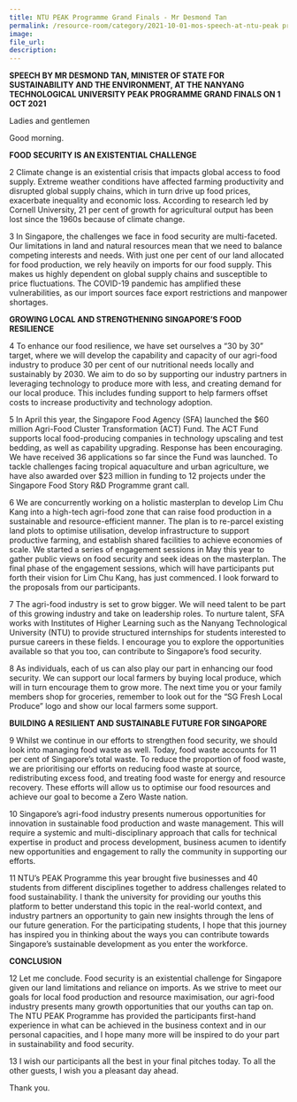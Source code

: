 ```yaml
---  
title: NTU PEAK Programme Grand Finals - Mr Desmond Tan
permalink: /resource-room/category/2021-10-01-mos-speech-at-ntu-peak programme
image:  
file_url:  
description:  
---  
```


**SPEECH BY MR DESMOND TAN, MINISTER OF STATE FOR SUSTAINABILITY AND THE ENVIRONMENT, AT THE NANYANG TECHNOLOGICAL UNIVERSITY PEAK PROGRAMME GRAND FINALS ON 1 OCT 2021**

Ladies and gentlemen

Good morning. 

**FOOD SECURITY IS AN EXISTENTIAL CHALLENGE**

2	Climate change is an existential crisis that impacts global access to food supply. Extreme weather conditions have affected farming productivity and disrupted global supply chains, which in turn drive up food prices, exacerbate inequality and economic loss. According to research led by Cornell University, 21 per cent of growth for agricultural output has been lost since the 1960s because of climate change. 

3	In Singapore, the challenges we face in food security are multi-faceted. Our limitations in land and natural resources mean that we need to balance competing interests and needs. With just one per cent of our land allocated for food production, we rely heavily on imports for our food supply. This makes us highly dependent on global supply chains and susceptible to price fluctuations. The COVID-19 pandemic has amplified these vulnerabilities, as our import sources face export restrictions and manpower shortages. 

**GROWING LOCAL AND STRENGTHENING SINGAPORE’S FOOD RESILIENCE**

4	To enhance our food resilience, we have set ourselves a “30 by 30” target, where we will develop the capability and capacity of our agri-food industry to produce 30 per cent of our nutritional needs locally and sustainably by 2030. We aim to do so by supporting our industry partners in leveraging technology to produce more with less, and creating demand for our local produce. This includes funding support to help farmers offset costs to increase productivity and technology adoption. 

5	In April this year, the Singapore Food Agency (SFA) launched the $60 million Agri-Food Cluster Transformation (ACT) Fund. The ACT Fund supports local food-producing companies in technology upscaling and test bedding, as well as capability upgrading. Response has been encouraging. We have received 36 applications so far since the Fund was launched. To tackle challenges facing tropical aquaculture and urban agriculture, we have also awarded over $23 million in funding to 12 projects under the Singapore Food Story R&D Programme grant call.

6	We are concurrently working on a holistic masterplan to develop Lim Chu Kang into a high-tech agri-food zone that can raise food production in a sustainable and resource-efficient manner. The plan is to re-parcel existing land plots to optimise utilisation, develop infrastructure to support productive farming, and establish shared facilities to achieve economies of scale. We started a series of engagement sessions in May this year to gather public views on food security and seek ideas on the masterplan. The final phase of the engagement sessions, which will have participants put forth their vision for Lim Chu Kang, has just commenced. I look forward to the proposals from our participants.

7	The agri-food industry is set to grow bigger. We will need talent to be part of this growing industry and take on leadership roles. To nurture talent, SFA works with Institutes of Higher Learning such as the Nanyang Technological University (NTU) to provide structured internships for students interested to pursue careers in these fields. I encourage you to explore the opportunities available so that you too, can contribute to Singapore’s food security. 

8	As individuals, each of us can also play our part in enhancing our food security. We can support our local farmers by buying local produce, which will in turn encourage them to grow more. The next time you or your family members shop for groceries, remember to look out for the “SG Fresh Local Produce” logo and show our local farmers some support.

**BUILDING A RESILIENT AND SUSTAINABLE FUTURE FOR SINGAPORE**

9	Whilst we continue in our efforts to strengthen food security, we should look into managing food waste as well. Today, food waste accounts for 11 per cent of Singapore’s total waste. To reduce the proportion of food waste, we are prioritising our efforts on reducing food waste at source, redistributing excess food, and treating food waste for energy and resource recovery. These efforts will allow us to optimise our food resources and achieve our goal to become a Zero Waste nation.  

10	Singapore’s agri-food industry presents numerous opportunities for innovation in sustainable food production and waste management. This will require a systemic and multi-disciplinary approach that calls for technical expertise in product and process development, business acumen to identify new opportunities and engagement to rally the community in supporting our efforts. 

11	NTU’s PEAK Programme this year brought five businesses and 40 students from different disciplines together to address challenges related to food sustainability. I thank the university for providing our youths this platform to better understand this topic in the real-world context, and industry partners an opportunity to gain new insights through the lens of our future generation. For the participating students, I hope that this journey has inspired you in thinking about the ways you can contribute towards Singapore’s sustainable development as you enter the workforce.

**CONCLUSION**

12	Let me conclude. Food security is an existential challenge for Singapore given our land limitations and reliance on imports. As we strive to meet our goals for local food production and resource maximisation, our agri-food industry presents many growth opportunities that our youths can tap on. The NTU PEAK Programme has provided the participants first-hand experience in what can be achieved in the business context and in our personal capacities, and I hope many more will be inspired to do your part in sustainability and food security. 

13	I wish our participants all the best in your final pitches today. To all the other guests, I wish you a pleasant day ahead. 

Thank you. 

